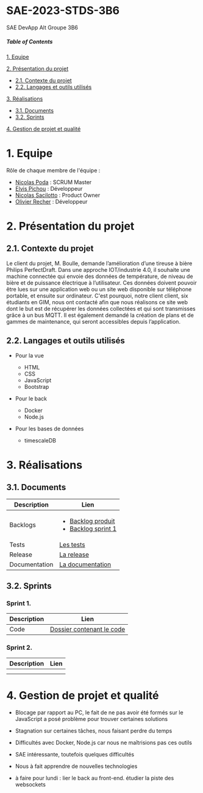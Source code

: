 # SAE-2023-STDS-3B6
SAE DevApp Alt Groupe 3B6

##### Table of Contents  
[1. Equipe](#equipe)  

[2. Présentation du projet](#presentation)
  - [2.1. Contexte du projet](#contexte)
  - [2.2. Langages et outils utilisés](#langages)
  
[3. Réalisations](#realisations)
  - [3.1. Documents](#documents)
  - [3.2. Sprints](#sprints)

[4. Gestion de projet et qualité](#gestion)

<a name="equipe">
 
# 1. Equipe

Rôle de chaque membre de l'équipe :

* [Nicolas Poda](https://github.com/nicolaspoda) : SCRUM Master
* [Elvis Pichou](https://github.com/Eyvos) : Développeur
* [Nicolas Sacilotto](https://github.com/EternalNico) : Product Owner
* [Olivier Recher](https://github.com/OlivierRecher) : Développeur

 <a name="presentation">
 
# 2. Présentation du projet

 <a name="contexte">

## 2.1. Contexte du projet

  Le client du projet, M. Boulle, demande l’amélioration d’une tireuse à bière Philips PerfectDraft. Dans une approche IOT/industrie 4.0, il souhaite une machine connectée qui envoie des données de température, de niveau de bière et de puissance électrique à l’utilisateur. Ces données doivent pouvoir être lues sur une application web ou un site web disponible sur téléphone portable, et ensuite sur ordinateur. C'est pourquoi, notre client client, six étudiants en GIM, nous ont contacté afin que nous réalisons ce site web dont le but est de récupérer les données collectées et qui sont transmisses grâce à un bus MQTT. Il est également demandé la création de plans et de gammes de maintenance, qui seront accessibles depuis l’application.
 
<a name="langages">
  
## 2.2. Langages et outils utilisés

- Pour la vue

  - HTML
  - CSS
  - JavaScript
  - Bootstrap

- Pour le back

  - Docker
  - Node.js

- Pour les bases de données

  - timescaleDB 
  
 <a name="realisations">
 
# 3. Réalisations 

<a name="documents">

## 3.1. Documents

| Description      | Lien |
| ----------- | ----------- |
| Backlogs      | <ul><li>[Backlog produit](https://github.com/nicolaspoda/SAE-ALT-S3-Dev-22-23-STDS-3B-Equipe-6/blob/main/Backlog_produit.pdf)</li><li>[Backlog sprint 1](https://github.com/nicolaspoda/SAE-ALT-S3-Dev-22-23-STDS-3B-Equipe-6/blob/main/Sprint1/Backlogs/BacklogSprint1.pdf)</li>       |
| Tests  |     [Les tests](https://github.com/nicolaspoda/SAE-ALT-S3-Dev-22-23-STDS-3B-Equipe-6/tree/main/Sprint1/test)    |
| Release  |    [La release](https://github.com/nicolaspoda/SAE-ALT-S3-Dev-22-23-STDS-3B-Equipe-6/tree/main/Sprint1/codeV2)   | 
| Documentation  |  [La documentation](https://github.com/nicolaspoda/SAE-ALT-S3-Dev-22-23-STDS-3B-Equipe-6/tree/main/Sprint1/codeV2/src/document)   |
<a name="sprints">
           
## 3.2. Sprints

### Sprint 1.

|  Description     | Lien |
| ----------- | ----------- |
|  Code  |   [Dossier contenant le code](https://github.com/nicolaspoda/SAE-ALT-S3-Dev-22-23-STDS-3B-Equipe-6/tree/main/Sprint1/codeV2)    |

### Sprint 2.

| Description      | Lien |
| ----------- | ----------- |
|       |        |
|     |             |

<a name="gestion">

# 4. Gestion de projet et qualité

* Blocage par rapport au PC, le fait de ne pas avoir été formés sur le JavaScript a posé problème pour trouver certaines solutions
* Stagnation sur certaines tâches, nous faisant perdre du temps
* Difficultés avec Docker, Node.js car nous ne maîtrisions pas ces outils
* SAE intéressante, toutefois quelques difficultés
* Nous à fait apprendre de nouvelles technologies


* à faire pour lundi : lier le back au front-end. étudier la piste des websockets



 


  
  


